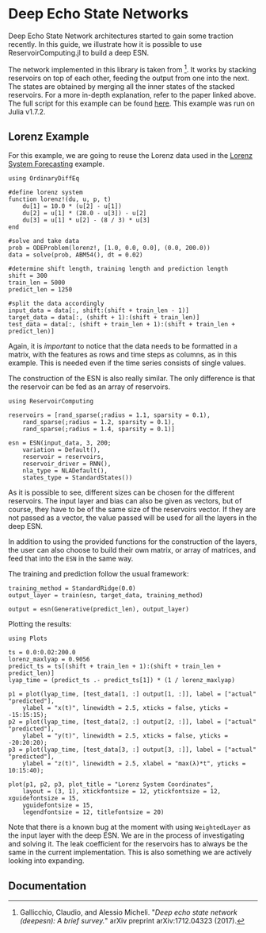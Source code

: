 # Deep Echo State Networks

Deep Echo State Network architectures started to gain some traction recently. In this guide, we illustrate how it is possible to use ReservoirComputing.jl to build a deep ESN.

The network implemented in this library is taken from [^1]. It works by stacking reservoirs on top of each other, feeding the output from one into the next. The states are obtained by merging all the inner states of the stacked reservoirs. For a more in-depth explanation, refer to the paper linked above. The full script for this example can be found [here](https://github.com/MartinuzziFrancesco/reservoir-computing-examples/blob/main/deep-esn/deepesn.jl). This example was run on Julia v1.7.2.

## Lorenz Example

For this example, we are going to reuse the Lorenz data used in the [Lorenz System Forecasting](@ref) example.

```@example deep_lorenz
using OrdinaryDiffEq

#define lorenz system
function lorenz!(du, u, p, t)
    du[1] = 10.0 * (u[2] - u[1])
    du[2] = u[1] * (28.0 - u[3]) - u[2]
    du[3] = u[1] * u[2] - (8 / 3) * u[3]
end

#solve and take data
prob = ODEProblem(lorenz!, [1.0, 0.0, 0.0], (0.0, 200.0))
data = solve(prob, ABM54(), dt = 0.02)

#determine shift length, training length and prediction length
shift = 300
train_len = 5000
predict_len = 1250

#split the data accordingly
input_data = data[:, shift:(shift + train_len - 1)]
target_data = data[:, (shift + 1):(shift + train_len)]
test_data = data[:, (shift + train_len + 1):(shift + train_len + predict_len)]
```

Again, it is *important* to notice that the data needs to be formatted in a matrix, with the features as rows and time steps as columns, as in this example. This is needed even if the time series consists of single values.

The construction of the ESN is also really similar. The only difference is that the reservoir can be fed as an array of reservoirs.

```@example deep_lorenz
using ReservoirComputing

reservoirs = [rand_sparse(;radius = 1.1, sparsity = 0.1),
    rand_sparse(;radius = 1.2, sparsity = 0.1),
    rand_sparse(;radius = 1.4, sparsity = 0.1)]

esn = ESN(input_data, 3, 200;
    variation = Default(),
    reservoir = reservoirs,
    reservoir_driver = RNN(),
    nla_type = NLADefault(),
    states_type = StandardStates())
```

As it is possible to see, different sizes can be chosen for the different reservoirs. The input layer and bias can also be given as vectors, but of course, they have to be of the same size of the reservoirs vector. If they are not passed as a vector, the value passed will be used for all the layers in the deep ESN.

In addition to using the provided functions for the construction of the layers, the user can also choose to build their own matrix, or array of matrices, and feed that into the `ESN` in the same way.

The training and prediction follow the usual framework:

```@example deep_lorenz
training_method = StandardRidge(0.0)
output_layer = train(esn, target_data, training_method)

output = esn(Generative(predict_len), output_layer)
```

Plotting the results:

```@example deep_lorenz
using Plots

ts = 0.0:0.02:200.0
lorenz_maxlyap = 0.9056
predict_ts = ts[(shift + train_len + 1):(shift + train_len + predict_len)]
lyap_time = (predict_ts .- predict_ts[1]) * (1 / lorenz_maxlyap)

p1 = plot(lyap_time, [test_data[1, :] output[1, :]], label = ["actual" "predicted"],
    ylabel = "x(t)", linewidth = 2.5, xticks = false, yticks = -15:15:15);
p2 = plot(lyap_time, [test_data[2, :] output[2, :]], label = ["actual" "predicted"],
    ylabel = "y(t)", linewidth = 2.5, xticks = false, yticks = -20:20:20);
p3 = plot(lyap_time, [test_data[3, :] output[3, :]], label = ["actual" "predicted"],
    ylabel = "z(t)", linewidth = 2.5, xlabel = "max(λ)*t", yticks = 10:15:40);

plot(p1, p2, p3, plot_title = "Lorenz System Coordinates",
    layout = (3, 1), xtickfontsize = 12, ytickfontsize = 12, xguidefontsize = 15,
    yguidefontsize = 15,
    legendfontsize = 12, titlefontsize = 20)
```

Note that there is a known bug at the moment with using `WeightedLayer` as the input layer with the deep ESN. We are in the process of investigating and solving it. The leak coefficient for the reservoirs has to always be the same in the current implementation. This is also something we are actively looking into expanding.

## Documentation

[^1]: Gallicchio, Claudio, and Alessio Micheli. "_Deep echo state network (deepesn): A brief survey._" arXiv preprint arXiv:1712.04323 (2017).
